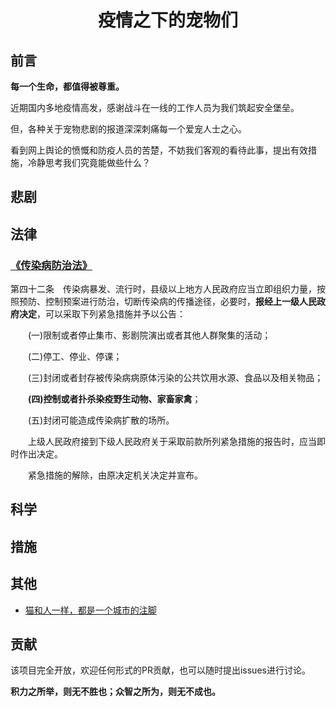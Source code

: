 <h1>
<p align="center">疫情之下的宠物们</p>
</h1>
  

## 前言

**每一个生命，都值得被尊重。**

近期国内多地疫情高发，感谢战斗在一线的工作人员为我们筑起安全堡垒。

但，各种关于宠物悲剧的报道深深刺痛每一个爱宠人士之心。

看到网上舆论的愤慨和防疫人员的苦楚，不妨我们客观的看待此事，提出有效措施，冷静思考我们究竟能做些什么？

## 悲剧


## 法律

### [《传染病防治法》](https://www.mee.gov.cn/ywgz/fgbz/fl/202002/t20200201_761166.shtml)

第四十二条　传染病暴发、流行时，县级以上地方人民政府应当立即组织力量，按照预防、控制预案进行防治，切断传染病的传播途径，必要时，**报经上一级人民政府决定**，可以采取下列紧急措施并予以公告：

　　(一)限制或者停止集市、影剧院演出或者其他人群聚集的活动；

　　(二)停工、停业、停课；

　　(三)封闭或者封存被传染病病原体污染的公共饮用水源、食品以及相关物品；

　　**(四)控制或者扑杀染疫野生动物、家畜家禽**；

　　(五)封闭可能造成传染病扩散的场所。

　　上级人民政府接到下级人民政府关于采取前款所列紧急措施的报告时，应当即时作出决定。

　　紧急措施的解除，由原决定机关决定并宣布。


## 科学


## 措施


## 其他

- [猫和人一样，都是一个城市的注脚](https://mp.weixin.qq.com/s/PVh5TTRRBk96dsa5esCDtw)


## 贡献

该项目完全开放，欢迎任何形式的PR贡献，也可以随时提出issues进行讨论。

**积力之所举，则无不胜也；众智之所为，则无不成也。**
